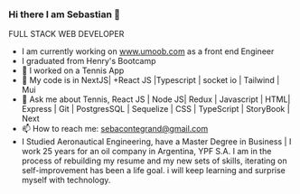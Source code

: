 

### Hi there I am Sebastian 👋


FULL STACK WEB DEVELOPER
- I am currently working on www.umoob.com as a front end Engineer
- I graduated from Henry's Bootcamp
- 🔭 I worked on a Tennis App
- 🌱 My code is in NextJS| +React JS |Typescript | socket io | Tailwind | Mui
- 💬 Ask me about Tennis, React JS | Node JS| Redux | Javascript | HTML| Express | Git | PostgresSQL | Sequelize | CSS | TypeScript | StoryBook | Next
- 📫 How to reach me: sebacontegrand@gmail.com
- I Studied Aeronautical Engineering, have a Master Degree in Business | I work 25 years for an oil company in Argentina, YPF S.A. I am in the process of rebuilding my resume and my new sets of skills, iterating on self-improvement has been a life goal. i will keep learning and surprise myself with technology.

<!--
**sebacontegrand/sebacontegrand** is a ✨ _special_ ✨ repository because its `README.md` (this file) appears on your GitHub profile.

Here are some ideas to get you started:

- 🔭 I’m currently working on Tennis App
- 🌱 I write code in NextJS
- here is one of my last work 》 www.bessellconsultancy.com
- 💬 Ask me about ...
- 📫 How to reach me: sebacontegrand@gmail.com

-->
